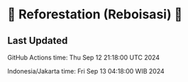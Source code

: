 
# 🌳 Reforestation (Reboisasi) 🌲

## Last Updated

GitHub Actions time: Thu Sep 12 21:18:00 UTC 2024

Indonesia/Jakarta time: Fri Sep 13 04:18:00 WIB 2024
